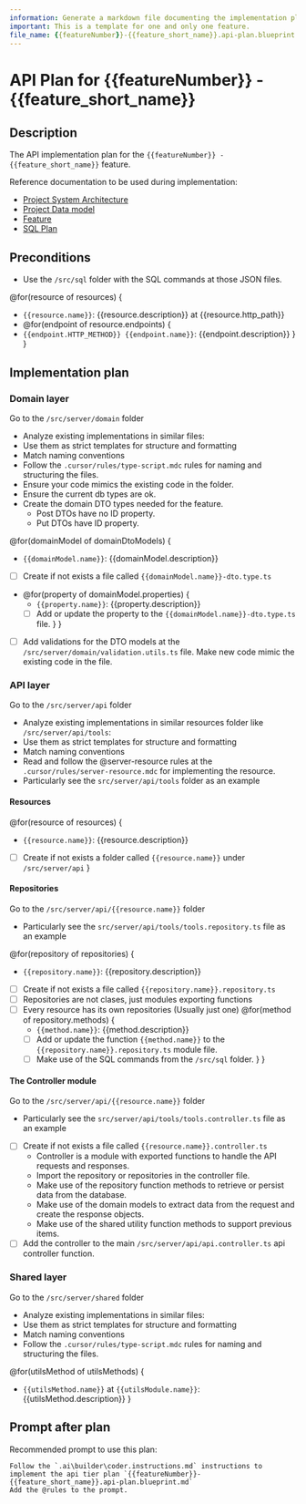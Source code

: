 ```yaml
---
information: Generate a markdown file documenting the implementation plan of the api tier for a feature.
important: This is a template for one and only one feature.
file_name: {{featureNumber}}-{{feature_short_name}}.api-plan.blueprint.md
---
```


# API Plan for **{{featureNumber}} - {{feature_short_name}}**

## Description

The API implementation plan for the `{{featureNumber}} - {{feature_short_name}}` feature. 

Reference documentation to be used during implementation:

- [Project System Architecture](/docs/architecture/system-architecture.blueprint.md)
- [Project Data model](/docs/architecture/data-model.blueprint.md)
- [Feature](/docs/features/{{featureNumber}}-{{feature_short_name}}/{{featureNumber}}-{{feature_short_name}}.blueprint.md)
- [SQL Plan](/docs/features/{{featureNumber}}-{{feature_short_name}}/{{featureNumber}}-{{feature_short_name}}.sql-plan.blueprint.md)

## Preconditions

- Use the `/src/sql` folder with the SQL commands at those JSON files.

<!--
Think about the resources needed to implement the feature; usually just one.
List them in camel case, with a brief description.
No need to generate the resource at this point, just list it.
Think about the endpoints needed of each resource.
List them with the HTTP method with a brief description.
No need to generate the endpoint at this point, just list it.
-->

@for(resource of resources) {
- `{{resource.name}}`: {{resource.description}} at {{resource.http_path}}
- @for(endpoint of resource.endpoints) {
- `{{endpoint.HTTP_METHOD}} {{endpoint.name}}`: {{endpoint.description}}
  }
}

## Implementation plan

<!--
Think about 
- the API resources 
- the controller methods to handle the API requests and responses.
- the domain dto models needed as input and output for the endpoints.
- the repository methods to retrieve or persist data from the database.
- the shared utility methods to support previous items.
Write the plan to implement them with the following structure:
-->

### Domain layer

Go to the `/src/server/domain` folder 

- Analyze existing implementations in similar files:
 - Use them as strict templates for structure and formatting
 - Match naming conventions
 - Follow the `.cursor/rules/type-script.mdc` rules for naming and structuring the files.
 - Ensure your code mimics the existing code in the folder.
- Ensure the current db types are ok.
- Create the domain DTO types needed for the feature. 
  - Post DTOs have no ID property.
  - Put DTOs have ID property.

@for(domainModel of domainDtoModels) {
- `{{domainModel.name}}`: {{domainModel.description}}
- [ ] Create if not exists a file called `{{domainModel.name}}-dto.type.ts`
- @for(property of domainModel.properties) {
  - `{{property.name}}`: {{property.description}}
  - [ ] Add or update the property to the `{{domainModel.name}}-dto.type.ts` file.
}
}

- [ ] Add validations for the DTO models at the `/src/server/domain/validation.utils.ts` file. Make new code mimic the existing code in the file.

### API layer

<!--
This is the API related code.
Uses the domain DTOs and the shared utility methods.
Implement here the controller and repository code exclusive for this feature.
-->

Go to the `/src/server/api` folder 

- Analyze existing implementations in similar resources folder like `/src/server/api/tools`:
 - Use them as strict templates for structure and formatting
 - Match naming conventions
 - Read and follow the @server-resource rules at the `.cursor/rules/server-resource.mdc` for implementing the resource.
 - Particularly see the `src/server/api/tools` folder as an example

#### Resources

@for(resource of resources) {
- `{{resource.name}}`: {{resource.description}}
- [ ] Create if not exists a folder called `{{resource.name}}` under `/src/server/api`
}

#### Repositories

Go to the `/src/server/api/{{resource.name}}` folder 

- Particularly see the `src/server/api/tools/tools.repository.ts` file as an example

@for(repository of repositories) {
- `{{repository.name}}`: {{repository.description}}
- [ ] Create if not exists a file called `{{repository.name}}.repository.ts`
- [ ] Repositories are not clases, just modules exporting functions
- [ ] Every resource has its own repositories (Usually just one) 
  @for(method of repository.methods) {
  - `{{method.name}}`: {{method.description}}
  - [ ] Add or update the function `{{method.name}}` to the `{{repository.name}}.repository.ts` module file.
  - [ ] Make use of the SQL commands from the `/src/sql` folder.
  }
}

#### The Controller module

Go to the `/src/server/api/{{resource.name}}` folder 

- Particularly see the `src/server/api/tools/tools.controller.ts` file as an example

- [ ] Create if not exists a file called `{{resource.name}}.controller.ts`
  - Controller is a module with exported functions to handle the API requests and responses.
  - Import the repository or repositories in the controller file.
  - Make use of the repository function methods to retrieve or persist data from the database.
  - Make use of the domain models to extract data from the request and create the response objects.
  - Make use of the shared utility function methods to support previous items.
- [ ] Add the controller to the main `/src/server/api/api.controller.ts` api controller function.

### Shared layer

<!--
Think about the utility function methods needed for the feature.
List them with a brief description.
No need to generate the function at this point, just list it.
Validation and formatting should go at the `/src/server/domain/` folder; not at the shared layer.
This is only for generic utility functions, not attached to a particular resource.
Add any utility function methods needed not covered by the other layers.
-->

Go to the `/src/server/shared` folder 

- Analyze existing implementations in similar files:
 - Use them as strict templates for structure and formatting
 - Match naming conventions
 - Follow the `.cursor/rules/type-script.mdc` rules for naming and structuring the files.


@for(utilsMethod of utilsMethods) {
- `{{utilsMethod.name}}` at `{{utilsModule.name}}`: {{utilsMethod.description}} 
}


## Prompt after plan

Recommended prompt to use this plan:

```text
Follow the `.ai\builder\coder.instructions.md` instructions to implement the api tier plan `{{featureNumber}}-{{feature_short_name}}.api-plan.blueprint.md`
Add the @rules to the prompt.
```
